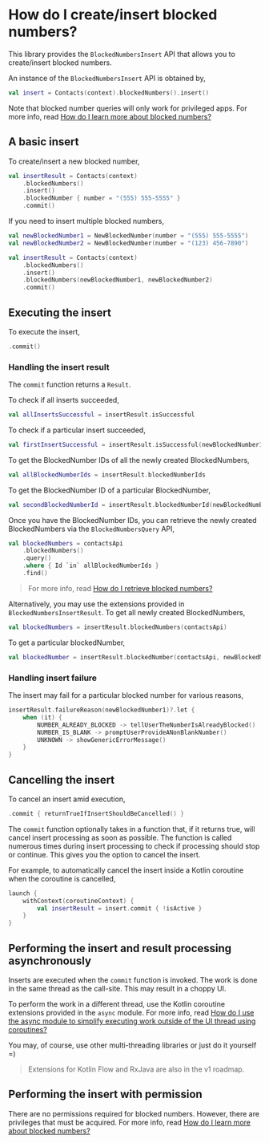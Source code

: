 # How do I create/insert blocked numbers?

This library provides the `BlockedNumbersInsert` API that allows you to create/insert blocked numbers.

An instance of the `BlockedNumbersInsert` API is obtained by,

```kotlin
val insert = Contacts(context).blockedNumbers().insert()
```

Note that blocked number queries will only work for privileged apps. For more info, read
[How do I learn more about blocked numbers?](/howto/howto-learn-more-about-blocked-numbers.md)

## A basic insert

To create/insert a new blocked number,

```kotlin
val insertResult = Contacts(context)
    .blockedNumbers()
    .insert()
    .blockedNumber { number = "(555) 555-5555" }
    .commit()
```

If you need to insert multiple blocked numbers,

```kotlin
val newBlockedNumber1 = NewBlockedNumber(number = "(555) 555-5555")
val newBlockedNumber2 = NewBlockedNumber(number = "(123) 456-7890")

val insertResult = Contacts(context)
    .blockedNumbers()
    .insert()
    .blockedNumbers(newBlockedNumber1, newBlockedNumber2)
    .commit()
```

## Executing the insert

To execute the insert,

```kotlin
.commit()
```

### Handling the insert result

The `commit` function returns a `Result`.

To check if all inserts succeeded,

```kotlin
val allInsertsSuccessful = insertResult.isSuccessful
```

To check if a particular insert succeeded,

```kotlin
val firstInsertSuccessful = insertResult.isSuccessful(newBlockedNumber1)
```

To get the BlockedNumber IDs of all the newly created BlockedNumbers,

```kotlin
val allBlockedNumberIds = insertResult.blockedNumberIds
```

To get the BlockedNumber ID of a particular BlockedNumber,

```kotlin
val secondBlockedNumberId = insertResult.blockedNumberId(newBlockedNumber2)
```

Once you have the BlockedNumber IDs, you can retrieve the newly created BlockedNumbers via the 
`BlockedNumbersQuery` API,

```kotlin
val blockedNumbers = contactsApi
    .blockedNumbers()
    .query()
    .where { Id `in` allBlockedNumberIds }
    .find()
```

> For more info, read [How do I retrieve blocked numbers?](/howto/howto-query-blocked-numbers.md)

Alternatively, you may use the extensions provided in `BlockedNumbersInsertResult`. To get all 
newly created BlockedNumbers,

```kotlin
val blockedNumbers = insertResult.blockedNumbers(contactsApi)
```

To get a particular blockedNumber,

```kotlin
val blockedNumber = insertResult.blockedNumber(contactsApi, newBlockedNumber1)
```

### Handling insert failure 

The insert may fail for a particular blocked number for various reasons,

```kotlin
insertResult.failureReason(newBlockedNumber1)?.let {
    when (it) {
        NUMBER_ALREADY_BLOCKED -> tellUserTheNumberIsAlreadyBlocked()
        NUMBER_IS_BLANK -> promptUserProvideANonBlankNumber()
        UNKNOWN -> showGenericErrorMessage()
    }   
}
```

## Cancelling the insert

To cancel an insert amid execution,

```kotlin
.commit { returnTrueIfInsertShouldBeCancelled() }
```

The `commit` function optionally takes in a function that, if it returns true, will cancel insert
processing as soon as possible. The function is called numerous times during insert processing to
check if processing should stop or continue. This gives you the option to cancel the insert.

For example, to automatically cancel the insert inside a Kotlin coroutine when the coroutine is cancelled,

```kotlin
launch {
    withContext(coroutineContext) {
        val insertResult = insert.commit { !isActive }
    }
}
```

## Performing the insert and result processing asynchronously

Inserts are executed when the `commit` function is invoked. The work is done in the same thread as
the call-site. This may result in a choppy UI.

To perform the work in a different thread, use the Kotlin coroutine extensions provided in
the `async` module. For more info,
read [How do I use the async module to simplify executing work outside of the UI thread using coroutines?](/howto/howto-use-api-with-async-execution.md)

You may, of course, use other multi-threading libraries or just do it yourself =)

> Extensions for Kotlin Flow and RxJava are also in the v1 roadmap.

## Performing the insert with permission

There are no permissions required for blocked numbers. However, there are privileges that must be
acquired. For more info, read [How do I learn more about blocked numbers?](/howto/howto-learn-more-about-blocked-numbers.md)